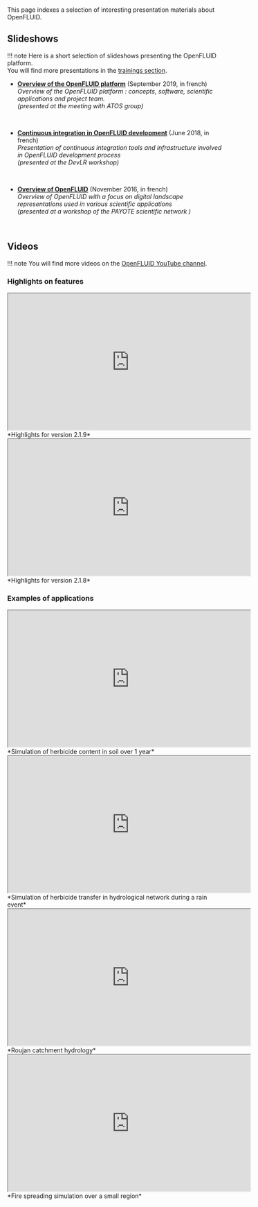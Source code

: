 <br/>

This page indexes a selection of interesting presentation materials about OpenFLUID.


## Slideshows

!!! note
    Here is a short selection of slideshows presenting the OpenFLUID platform.  
    You will find more presentations in the [trainings section](../start/trainings.md).


* **[Overview of the OpenFLUID platform](https://www.openfluid-project.org/resources/docs/slideshows/2019-09-18_ATOS/)** (September 2019, in french)  
_Overview of the OpenFLUID platform : concepts, software, scientific applications and project team._  
_(presented at the meeting with ATOS group)_  
<br/>

* **[Continuous integration in OpenFLUID development](https://www.openfluid-project.org/resources/docs/slideshows/ci-2018-06-07/)** (June 2018, in french)  
_Presentation of continuous integration tools and infrastructure involved in OpenFLUID development process_  
_(presented at the DevLR workshop)_  
<br/>


* **[Overview of OpenFLUID](https://www.openfluid-project.org/resources/docs/slideshows/OpenFLUID_PAYOTE_2016-11-03.pdf)** (November 2016, in french)  
_Overview of OpenFLUID with a focus on digital landscape representations used in various scientific applications_  
_(presented at a workshop of the PAYOTE scientific network )_  
<br/>


## Videos

!!! note
    You will find more videos on the [OpenFLUID YouTube channel](https://www.youtube.com/user/openfluidproject).


### Highlights on features

<iframe width="560" height="315" src="https://www.youtube.com/embed/4xU9EaRRlds" class="ytvideo" allow="accelerometer; encrypted-media; gyroscope; picture-in-picture" allowfullscreen></iframe> *Highlights for version 2.1.9*  
<br/>


<iframe width="560" height="315" src="https://www.youtube.com/embed/4cYzeGIZ1Ns" class="ytvideo" allow="accelerometer; encrypted-media; gyroscope; picture-in-picture" allowfullscreen></iframe> *Highlights for version 2.1.8*

<br/>

### Examples of applications

<iframe width="560" height="315" src="https://www.youtube.com/embed/2Vg8Z7SN99w" class="ytvideo" allow="accelerometer; encrypted-media; gyroscope; picture-in-picture" allowfullscreen></iframe> *Simulation of herbicide content in soil over 1 year*  

<br/>

<iframe width="560" height="315" src="https://www.youtube.com/embed/7-vGc5LRYZo" class="ytvideo" allow="accelerometer; encrypted-media; gyroscope; picture-in-picture" allowfullscreen></iframe> *Simulation of herbicide transfer in hydrological network during a rain event*  

<br/>

<iframe width="560" height="315" src="https://www.youtube.com/embed/OOJR-rztycs" class="ytvideo" allow="accelerometer; encrypted-media; gyroscope; picture-in-picture" allowfullscreen></iframe> *Roujan catchment hydrology*  

<br/>

<iframe width="560" height="315" src="https://www.youtube.com/embed/0H0gO1HJh4s" class="ytvideo" allow="accelerometer; encrypted-media; gyroscope; picture-in-picture" allowfullscreen></iframe> *Fire spreading simulation over a small region*  

<br/>
